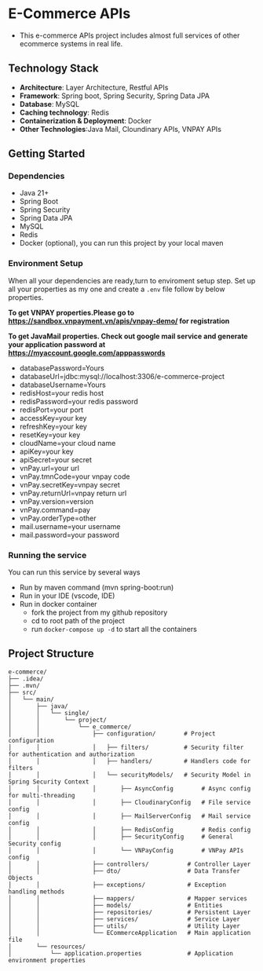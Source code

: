 # E-Commerce APIs
- This e-commerce APIs project includes almost full services of other ecommerce systems in real life.
## Technology Stack
- **Architecture**: Layer Architecture, Restful APIs
- **Framework**: Spring boot, Spring Security, Spring Data JPA
- **Database**: MySQL
- **Caching technology**: Redis
- **Containerization & Deployment**: Docker
- **Other Technologies**:Java Mail, Cloundinary APIs, VNPAY APIs
## Getting Started
### Dependencies
- Java 21+
- Spring Boot
- Spring Security
- Spring Data JPA
- MySQL
- Redis
- Docker (optional), you can run this project by your local maven
### Environment Setup
When all your dependencies are ready,turn to enviroment setup step.
Set up all your properties as my one and create a `.env` file follow by below properties.

**To get VNPAY properties.Please go to https://sandbox.vnpayment.vn/apis/vnpay-demo/ for registration**

**To get JavaMail properties. Check out google mail service and generate your application password at https://myaccount.google.com/apppasswords**
- databasePassword=Yours
- databaseUrl=jdbc:mysql://localhost:3306/e-commerce-project
- databaseUsername=Yours
- redisHost=your redis host
- redisPassword=your redis password
- redisPort=your port
- accessKey=your key
- refreshKey=your key
- resetKey=your key
- cloudName=your cloud name
- apiKey=your key
- apiSecret=your secret
- vnPay.url=your url
- vnPay.tmnCode=your vnpay code
- vnPay.secretKey=vnpay secret
- vnPay.returnUrl=vnpay return url
- vnPay.version=version
- vnPay.command=pay
- vnPay.orderType=other
- mail.username=your username
- mail.password=your password
### Running the service
You can run this service by several ways
- Run by maven command (mvn spring-boot:run)
- Run in your IDE (vscode, IDE)
- Run in docker container
  - fork the project from my github repository
  - cd to root path of the project
  - run `docker-compose up -d` to start all the containers 


## Project Structure
```text
e-commerce/
├── .idea/
├── .mvn/
├── src/
│   └── main/
│       ├── java/
│       │   └── single/
│       │       └── project/
│       │           └── e_commerce/
│       │               ├── configuration/        # Project configuration
│       │               │   ├── filters/          # Security filter for authentication and authorization
│       │               │   ├── handlers/         # Handlers code for filters
│       │               │   └── securityModels/   # Security Model in Spring Security Context
│       │               │       ├── AsyncConfig        # Async config for multi-threading
│       │               │       ├── CloudinaryConfig   # File service config
│       │               │       ├── MailServerConfig   # Mail service config
│       │               │       ├── RedisConfig        # Redis config
│       │               │       ├── SecurityConfig     # General Security config
│       │               │       └── VNPayConfig        # VNPay APIs config
│       │               ├── controllers/           # Controller Layer
│       │               ├── dto/                   # Data Transfer Objects
│       │               ├── exceptions/            # Exception handling methods
│       │               ├── mappers/               # Mapper services
│       │               ├── models/                # Entities
│       │               ├── repositories/          # Persistent Layer
│       │               ├── services/              # Service Layer
│       │               ├── utils/                 # Utility Layer
│       │               └── ECommerceApplication   # Main application file
│       └── resources/
│           └── application.properties             # Application environment properties
```




